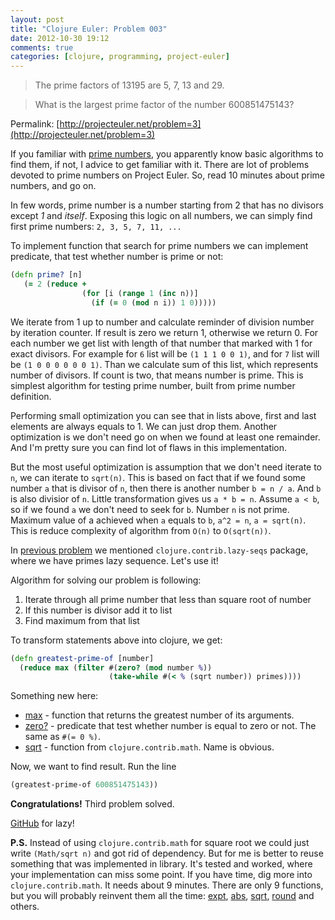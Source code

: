 ```yaml
---
layout: post
title: "Clojure Euler: Problem 003"
date: 2012-10-30 19:12
comments: true
categories: [clojure, programming, project-euler]
---
```


> The prime factors of 13195 are 5, 7, 13 and 29.

> What is the largest prime factor of the number 600851475143?

Permalink: [http://projecteuler.net/problem=3](http://projecteuler.net/problem=3)

<!-- more -->

If you familiar with [prime numbers](http://en.wikipedia.org/wiki/Prime_number), you apparently know basic algorithms to find them,
if not, I advice to get familiar with it. There are lot of problems devoted to prime numbers on Project Euler. So, read 10 minutes about prime numbers, and go on.

In few words, prime number is a number starting from 2 that has no divisors except *1* and *itself*.
Exposing this logic on all numbers, we can simply find first prime numbers: `2, 3, 5, 7, 11, ...`

To implement function that search for prime numbers we can implement predicate, that test whether number is prime or not:

``` clojure
(defn prime? [n]
   (= 2 (reduce +
                (for [i (range 1 (inc n))]
                  (if (= 0 (mod n i)) 1 0)))))
```

We iterate from 1 up to number and calculate reminder of division number by iteration counter.
If result is zero we return 1, otherwise we return 0.
For each number we get list with length of that number that marked with 1 for exact divisors.
For example for `6` list will be `(1 1 1 0 0 1)`, and for `7` list will be `(1 0 0 0 0 0 0 1)`.
Than we calculate sum of this list, which represents number of divisors. If count is two, that means number is prime.
This is simplest algorithm for testing prime number, built from prime number definition.

Performing small optimization you can see that in lists above, first and last elements are always equals to 1.
We can just drop them. Another optimization is we don't need go on when we found at least one remainder.
And I'm pretty sure you can find lot of flaws in this implementation.

But the most useful optimization is assumption that we don't need iterate to `n`, we can iterate to `sqrt(n)`.
This is based on fact that if we found some number `a` that is divisor of `n`, then there is another number `b = n / a`.
And `b` is also divisior of `n`. Little transformation gives us `a * b = n`. Assume `a < b`, so if we found `a` we don't need to seek for `b`.
Number `n` is not prime. Maximum value of a achieved when `a` equals to `b`, `a^2 = n`, `a = sqrt(n)`.
This is reduce complexity of algorithm from `O(n)` to `O(sqrt(n))`.

In [previous problem](http://mishadoff.github.com/blog/clojure-euler-problem-002/) we mentioned `clojure.contrib.lazy-seqs` package,
where we have primes lazy sequence. Let's use it!

Algorithm for solving our problem is following:

1. Iterate through all prime number that less than square root of number
2. If this number is divisor add it to list
3. Find maximum from that list

To transform statements above into clojure, we get:

``` clojure
(defn greatest-prime-of [number]
  (reduce max (filter #(zero? (mod number %))
                      (take-while #(< % (sqrt number)) primes))))
```

Something new here:

* [max](http://clojuredocs.org/clojure_core/clojure.core/max) - function that returns the greatest number of its arguments.
* [zero?](http://clojuredocs.org/clojure_core/clojure.core/zero_q) - predicate that test whether number is equal to zero or not.
The same as `#(= 0 %)`.
* [sqrt](http://clojuredocs.org/clojure_contrib/clojure.contrib.math/sqrt) - function from `clojure.contrib.math`. Name is obvious.

Now, we want to find result. Run the line

``` clojure
(greatest-prime-of 600851475143))
```

**Congratulations!** Third problem solved.

[GitHub](https://github.com/mishadoff/project-euler/blob/master/src/project_euler/problem003.clj) for lazy!

**P.S.** Instead of using `clojure.contrib.math` for square root we could just write `(Math/sqrt n)` and got rid of dependency.
But for me is better to reuse something that was implemented in library. It's tested and worked, where your implementation can miss some point.
If you have time, dig more into `clojure.contrib.math`. It needs about 9 minutes. There are only 9 functions,
but you will probably reinvent them all the time:
[expt](http://clojuredocs.org/clojure_contrib/clojure.contrib.math/expt),
[abs](http://clojuredocs.org/clojure_contrib/clojure.contrib.math/abs),
[sqrt](http://clojuredocs.org/clojure_contrib/clojure.contrib.math/sqrt),
[round](http://clojuredocs.org/clojure_contrib/clojure.contrib.math/round) and others.
